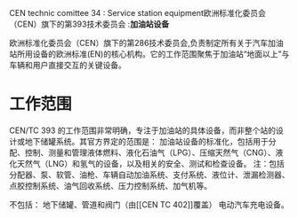 ​​CEN technic comittee 34 : Service station equipment​​
欧洲标准化委员会（CEN）旗下的第393技术委员会 : ​**​加油站设备**

欧洲标准化委员会（CEN）旗下的第286技术委员会,负责制定所有关于汽车加油站所用设备的欧洲标准(EN)的核心机构​​。它的工作范围聚焦于加油站“地面以上”与车辆和用户直接交互的关键设备。

# 工作范围
CEN/TC 393 的工作范围非常明确，专注于加油站的具体设备，而非整个站的设计或地下储罐系统。其官方界定的范围是：
加油站设备的标准化，包括用于分配、控制、测量和管理液体燃料、液化石油气（LPG）、压缩天然气（CNG）、液化天然气（LNG）和氢气的设备，以及相关的安全、测试和检查设备。
注：包括分配器、泵、软管、油枪、车辆自动加油系统、支付系统、液位计、泄漏检测器、点胶控制系统、油气回收系统、压力控制系统、加气机等。

不包括：
地下储罐、管道和阀门（由[[CEN TC 402]]覆盖）
电动汽车充电设备。



